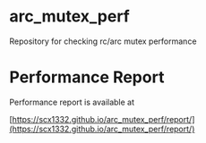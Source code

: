 # arc_mutex_perf
Repository for checking rc/arc mutex performance

# Performance Report

Performance report is available at

[https://scx1332.github.io/arc_mutex_perf/report/](https://scx1332.github.io/arc_mutex_perf/report/)

